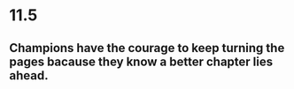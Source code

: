 # 11.5

## Champions have the courage to keep turning the pages bacause they know a better chapter lies ahead.